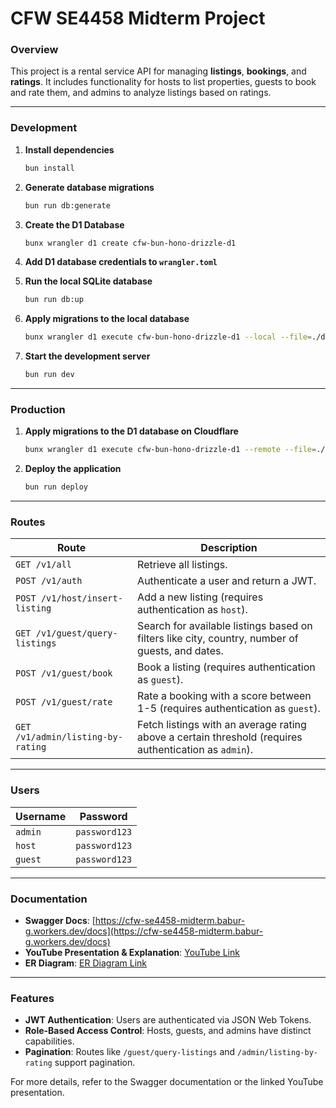 
# CFW SE4458 Midterm Project

### Overview

This project is a rental service API for managing **listings**, **bookings**, and **ratings**. It includes functionality for hosts to list properties, guests to book and rate them, and admins to analyze listings based on ratings.

---

### Development

1. **Install dependencies**

   ```bash
   bun install
   ```

2. **Generate database migrations**

   ```bash
   bun run db:generate
   ```

3. **Create the D1 Database**

   ```bash
   bunx wrangler d1 create cfw-bun-hono-drizzle-d1
   ```

4. **Add D1 database credentials to `wrangler.toml`**

5. **Run the local SQLite database**

   ```bash
   bun run db:up
   ```

6. **Apply migrations to the local database**

   ```bash
   bunx wrangler d1 execute cfw-bun-hono-drizzle-d1 --local --file=./drizzle/migrations/<migration file name>
   ```

7. **Start the development server**

   ```bash
   bun run dev
   ```

---

### Production

1. **Apply migrations to the D1 database on Cloudflare**

   ```bash
   bunx wrangler d1 execute cfw-bun-hono-drizzle-d1 --remote --file=./drizzle/migrations/<migration file name>
   ```

2. **Deploy the application**

   ```bash
   bun run deploy
   ```

---

### Routes

| **Route**                       | **Description**                                                                                 |
|----------------------------------|---------------------------------------------------------------------------------------------|
| `GET /v1/all`                      | Retrieve all listings.                                                                      |
| `POST /v1/auth`                    | Authenticate a user and return a JWT.                                                      |
| `POST /v1/host/insert-listing`     | Add a new listing (requires authentication as `host`).                                      |
| `GET /v1/guest/query-listings`     | Search for available listings based on filters like city, country, number of guests, and dates. |
| `POST /v1/guest/book`              | Book a listing (requires authentication as `guest`).                                        |
| `POST /v1/guest/rate`              | Rate a booking with a score between 1-5 (requires authentication as `guest`).               |
| `GET /v1/admin/listing-by-rating`  | Fetch listings with an average rating above a certain threshold (requires authentication as `admin`). |

---

### Users

| **Username** | **Password** |
|---------------|----------------|
| `admin`  |  `password123`  |
| `host`  |  `password123`  |
| `guest`  |  `password123`  |


---

### Documentation

- **Swagger Docs**: [https://cfw-se4458-midterm.babur-g.workers.dev/docs](https://cfw-se4458-midterm.babur-g.workers.dev/docs)
- **YouTube Presentation & Explanation**: [YouTube Link](https://youtu.be/uVVGYsbop3c)
- **ER Diagram**: [ER Diagram Link](https://raw.githubusercontent.com/BaburG/cfw-se4458-midterm/refs/heads/main/ERD.jpeg)

---

### Features

- **JWT Authentication**: Users are authenticated via JSON Web Tokens.
- **Role-Based Access Control**: Hosts, guests, and admins have distinct capabilities.
- **Pagination**: Routes like `/guest/query-listings` and `/admin/listing-by-rating` support pagination.

For more details, refer to the Swagger documentation or the linked YouTube presentation.

